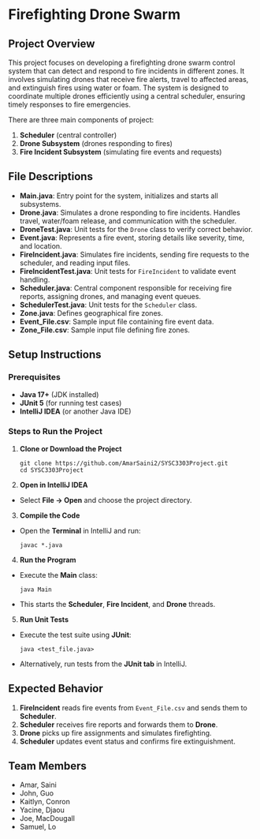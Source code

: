 
# Firefighting Drone Swarm

## Project Overview
This project focuses on developing a firefighting drone swarm control system that can detect and respond to fire incidents in different zones. It involves simulating drones that receive fire alerts, travel to affected areas, and extinguish fires using water or foam. The system is designed to coordinate multiple drones efficiently using a central scheduler, ensuring timely responses to fire emergencies.

There are three main components of project:
1. **Scheduler** (central controller)
2. **Drone Subsystem** (drones responding to fires)
3. **Fire Incident Subsystem** (simulating fire events and requests)

## File Descriptions

- **Main.java**: Entry point for the system, initializes and starts all subsystems.
- **Drone.java**: Simulates a drone responding to fire incidents. Handles travel, water/foam release, and communication with the scheduler.
- **DroneTest.java**: Unit tests for the `Drone` class to verify correct behavior.
- **Event.java**: Represents a fire event, storing details like severity, time, and location.
- **FireIncident.java**: Simulates fire incidents, sending fire requests to the scheduler, and reading input files.
- **FireIncidentTest.java**: Unit tests for `FireIncident` to validate event handling.
- **Scheduler.java**: Central component responsible for receiving fire reports, assigning drones, and managing event queues.
- **SchedulerTest.java**: Unit tests for the `Scheduler` class.
- **Zone.java**: Defines geographical fire zones.
- **Event_File.csv**: Sample input file containing fire event data.
- **Zone_File.csv**: Sample input file defining fire zones.

## Setup Instructions

### Prerequisites
- **Java 17+** (JDK installed)
- **JUnit 5** (for running test cases)
- **IntelliJ IDEA** (or another Java IDE)

### Steps to Run the Project

1. **Clone or Download the Project**
    ```
    git clone https://github.com/AmarSaini2/SYSC3303Project.git
    cd SYSC3303Project
    ```

2. **Open in IntelliJ IDEA**
- Select **File → Open** and choose the project directory.

3. **Compile the Code**
- Open the **Terminal** in IntelliJ and run:
  ```
  javac *.java
  ```

4. **Run the Program**
- Execute the **Main** class:
  ```
  java Main
  ```
- This starts the **Scheduler**, **Fire Incident**, and **Drone** threads.

5. **Run Unit Tests**
- Execute the test suite using **JUnit**:
  ```
  java <test_file.java>
  ```
- Alternatively, run tests from the **JUnit tab** in IntelliJ.

## Expected Behavior

1. **FireIncident** reads fire events from `Event_File.csv` and sends them to **Scheduler**.
2. **Scheduler** receives fire reports and forwards them to **Drone**.
3. **Drone** picks up fire assignments and simulates firefighting.
4. **Scheduler** updates event status and confirms fire extinguishment.

## Team Members

- Amar, Saini
- John, Guo
- Kaitlyn, Conron
- Yacine, Djaou
- Joe, MacDougall
- Samuel, Lo